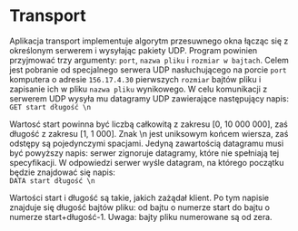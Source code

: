 # Transport

Aplikacja transport implementuje algorytm przesuwnego okna łącząc się z określonym serwerem i wysyłając pakiety UDP. Program powinien przyjmować trzy argumenty: ``port``, ``nazwa pliku`` i ``rozmiar w bajtach``. Celem
jest pobranie od specjalnego serwera UDP nasłuchującego na porcie ``port`` komputera o adresie
``156.17.4.30`` pierwszych ``rozmiar`` bajtów pliku i zapisanie ich w pliku ``nazwa pliku`` wynikowego. 
W celu komunikacji z serwerem UDP wysyła mu datagramy UDP zawierające następujący napis: <br>
``GET start długość \n ``<br>

Wartosć start powinna być liczbą całkowitą z zakresu [0, 10 000 000], zaś długość z zakresu
[1, 1 000]. Znak \n jest uniksowym końcem wiersza, zaś odstępy są pojedynczymi spacjami.
Jedyną zawartością datagramu musi być powyższy napis: serwer zignoruje datagramy, które nie
spełniają tej specyfikacji. W odpowiedzi serwer wyśle datagram, na którego początku będzie
znajdować się napis: <br>
``DATA start długość \n`` <br>

Wartości start i długość są takie, jakich zażądał klient. Po tym napisie znajduje się długość
bajtów pliku: od bajtu o numerze start do bajtu o numerze start+długość-1. Uwaga: bajty
pliku numerowane są od zera.
